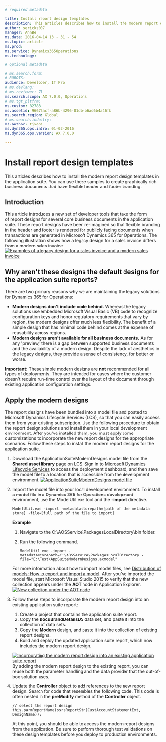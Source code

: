 ```yaml
---
# required metadata

title: Install report design templates
description: This articles describes how to install the modern report design templates in the application suite. You can use these samples to create graphically rich business documents that have flexible header and footer branding.
author: sericks007
manager: AnnBe
ms.date: 2016-04-14 13 - 31 - 54
ms.topic: article
ms.prod: 
ms.service: Dynamics365Operations
ms.technology: 

# optional metadata

# ms.search.form: 
# ROBOTS: 
audience: Developer, IT Pro
# ms.devlang: 
# ms.reviewer: 71
ms.search.scope: AX 7.0.0, Operations
# ms.tgt_pltfrm: 
ms.custom: 82783
ms.assetid: 96676acf-a86b-4296-81db-b6ad6b4a46fb
ms.search.region: Global
# ms.search.industry: 
ms.author: tjvass
ms.dyn365.ops.intro: 01-02-2016
ms.dyn365.ops.version: AX 7.0.0

---
```


# Install report design templates

This articles describes how to install the modern report design templates in the application suite. You can use these samples to create graphically rich business documents that have flexible header and footer branding.

Introduction
------------

This article introduces a new set of developer tools that take the form of report designs for several core business documents in the application suite. These report designs have been re-imagined so that flexible branding in the header and footer is rendered for publicly facing documents when transactions are generated in Microsoft Dynamics 365 for Operations. The following illustration shows how a legacy design for a sales invoice differs from a modern sales invoice. [![Examples of a legacy design for a sales invoice and a modern sales invoice](./media/design-comparison-1024x653.png)](./media/design-comparison.png)

## Why aren't these designs the default designs for the application suite reports?
There are two primary reasons why we are maintaining the legacy solutions for Dynamics 365 for Operations:

-   **Modern designs don't include code behind.** Whereas the legacy solutions use embedded Microsoft Visual Basic (VB) code to recognize configuration keys and honor regulatory requirements that vary by region, the modern designs offer much less flexibility. The benefit of a simple design that has minimal code behind comes at the expense of reusability across regions.
-   **Modern designs aren't available for all business documents.** As for any 'preview,' there is a gap between supported business documents and the availability of a modern design. Despite the lack of aesthetics in the legacy designs, they provide a sense of consistency, for better or worse.

**Important:** These simple modern designs are **not** recommended for all types of deployments. They are intended for cases where the customer doesn't require run-time control over the layout of the document through existing application configuration settings.

## Apply the modern designs
The report designs have been bundled into a model file and posted to Microsoft Dynamics Lifecycle Services (LCS), so that you can easily access them from your existing subscription. Use the following procedure to obtain the report design solutions and install them in your local development environment. After you've installed them, you must apply some customizations to incorporate the new report designs for the appropriate scenarios. Follow these steps to install the modern report designs for the application suite.

1.  Download the ApplicationSuiteModernDesigns model file from the **Shared asset library** page on LCS. Sign in to [Microsoft Dynamics Lifecycle Services](https://lcs.dynamics.com/) to access the deployment dashboard, and then save the model file to a location that is accessible from the development environment. [![ApplicationSuiteModernDesigns model file](./media/lcs-shared-asset-library-1024x489.png)](./media/lcs-shared-asset-library.png)
2.  Import the model file into your local development environment. To install a model file in a Dynamics 365 for Operations development environment, use the ModelUtil.exe tool and the **-import** directive.

        ModelUtil.exe -import -metadatastorepath=[path of the metadata store] -file=[full path of the file to import]

    **Example**

    1.  Navigate to the C:\\AOSService\\PackagesLocalDirectory\\bin folder.
    2.  Run the following command.

            ModelUtil.exe -import -metadatastorepath=C:\AOSService\PackagesLocalDirectory -file="E:\Test\AppSuiteModernDesigns.axmodel"

    For more information about how to import model files, see [Distribution of models: How to export and import a model](models-export-import.md). After you've imported the model file, start Microsoft Visual Studio 2015 to verify that the new collection appears under the **AOT** node in Application Explorer. [![New collection under the AOT node](./media/imported-model-file-1024x488.png)](./media/imported-model-file.png)

3.  Follow these steps to incorporate the modern report design into an existing application suite report:
    1.  Create a project that contains the application suite report.
    2.  Copy the **DocuBrandDetailsDS** data set, and paste it into the collection of data sets.
    3.  Copy the **Modern** design, and paste it into the collection of existing report designs.
    4.  Build and deploy the updated application suite report, which now includes the modern report design.

    [![Incorporating the modern report design into an existing application suite report](./media/copying-modern-designs1-1024x569.png)](./media/copying-modern-designs1.png)By adding the modern report design to the existing report, you can reuse both the parameter handling and the data provider that the out-of-box solution uses.
4.  Update the **Controller** object to add references to the new report design. Search for code that resembles the following code. This code is often nested in the **preModify** method of the **Controller** object.

        // select the report design
        this.parmReportName(ssrsReportStr(CustAccountStatementExt, DesignName));

    At this point, you should be able to access the modern report designs from the application. Be sure to perform thorough test validations on these design templates before you deploy to production environments.



